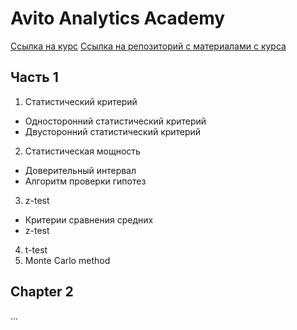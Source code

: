 # Avito Analytics Academy
[Ссылка на курс](https://avito.tech/education/statistics#look)
[Ссылка на репозиторий с материалами с курса](https://github.com/Mentaltired/avito_applied_statistics_abstract)
## Часть 1
1. Статистический критерий
- Односторонний статистический критерий
- Двусторонний статистический критерий
2. Статистическая мощность
- Доверительный интервал
- Алгоритм проверки гипотез 
3. z-test
- Критерии сравнения средних
- z-test
4. t-test
5. Monte Carlo method
## Chapter 2
...
